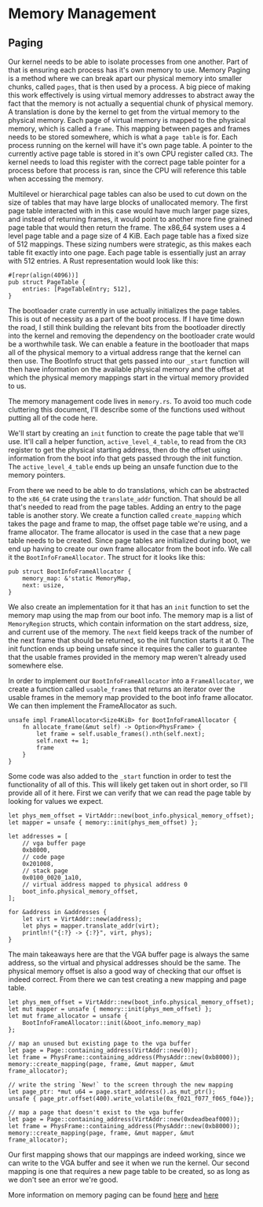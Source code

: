 # Memory Management

## Paging

Our kernel needs to be able to isolate processes from one another. Part of that is ensuring each process has it's own memory to use. Memory Paging is a method where we can break apart our physical memory into smaller chunks, called `pages`, that is then used by a process. A big piece of making this work effectively is using virtual memory addresses to abstract away the fact that the memory is not actually a sequential chunk of physical memory. A translation is done by the kernel to get from the virtual memory to the physical memory. Each page of virtual memory is mapped to the physical memory, which is called a `frame`. This mapping between pages and frames needs to be stored somewhere, which is what a `page table` is for. Each process running on the kernel will have it's own page table. A pointer to the currently active page table is stored in it's own CPU register called `CR3`. The kernel needs to load this register with the correct page table pointer for a process before that process is ran, since the CPU will reference this table when accessing the memory. 

Multilevel or hierarchical page tables can also be used to cut down on the size of tables that may have large blocks of unallocated memory. The first page table interacted with in this case would have much larger page sizes, and instead of returning frames, it would point to another more fine grained page table that would then return the frame. The x86_64 system uses a 4 level page table and a page size of 4 KiB. Each page table has a fixed size of 512 mappings. These sizing numbers were strategic, as this makes each table fit exactly into one page. Each page table is essentially just an array with 512 entries. A Rust representation would look like this:

    #[repr(align(4096))]
    pub struct PageTable {
        entries: [PageTableEntry; 512],
    }

The bootloader crate currently in use actually initializes the page tables. This is out of necessity as a part of the boot process. If I have time down the road, I still think building the relevant bits from the bootloader directly into the kernel and removing the dependency on the bootloader crate would be a worthwhile task. We can enable a feature in the bootloader that maps all of the physical memory to a virtual address range that the kernel can then use. The BootInfo struct that gets passed into our `_start` function will then have information on the available physical memory and the offset at which the physical memory mappings start in the virtual memory provided to us.

The memory management code lives in `memory.rs`. To avoid too much code cluttering this document, I'll describe some of the functions used without putting all of the code here.

We'll start by creating an `init` function to create the page table that we'll use. It'll call a helper function, `active_level_4_table`, to read from the `CR3` register to get the physical starting address, then do the offset using information from the boot info that gets passed through the init function. The `active_level_4_table` ends up being an unsafe function due to the memory pointers.

From there we need to be able to do translations, which can be abstracted to the `x86_64` crate using the `translate_addr` function. That should be all that's needed to read from the page tables. Adding an entry to the page table is another story. We create a function called `create_mapping` which takes the page and frame to map, the offset page table we're using, and a frame allocator. The frame allocator is used in the case that a new page table needs to be created. Since page tables are initialized during boot, we end up having to create our own frame allocator from the boot info. We call it the `BootInfoFrameAllocator`. The struct for it looks like this:

    pub struct BootInfoFrameAllocator {
        memory_map: &'static MemoryMap,
        next: usize,
    }

We also create an implementation for it that has an `init` function to set the memory map using the map from our boot info. The memory map is a list of `MemoryRegion` structs, which contain information on the start address, size, and current use of the memory. The `next` field keeps track of the number of the next frame that should be returned, so the init function starts it at 0. The init function ends up being unsafe since it requires the caller to guarantee that the usable frames provided in the memory map weren't already used somewhere else.

In order to implement our `BootInfoFrameAllocator` into a `FrameAllocator`, we create a function called `usable_frames` that returns an iterator over the usable frames in the memory map provided to the boot info frame allocator. We can then implement the FrameAllocator as such.

    unsafe impl FrameAllocator<Size4KiB> for BootInfoFrameAllocator {
        fn allocate_frame(&mut self) -> Option<PhysFrame> {
            let frame = self.usable_frames().nth(self.next);
            self.next += 1;
            frame
        }
    }

Some code was also added to the `_start` function in order to test the functionality of all of this. This will likely get taken out in short order, so I'll provide all of it here. First we can verify that we can read the page table by looking for values we expect.

    let phys_mem_offset = VirtAddr::new(boot_info.physical_memory_offset);
    let mapper = unsafe { memory::init(phys_mem_offset) };

    let addresses = [
        // vga buffer page
        0xb8000,
        // code page
        0x201008,
        // stack page
        0x0100_0020_1a10,
        // virtual address mapped to physical address 0
        boot_info.physical_memory_offset,
    ];

    for &address in &addresses {
        let virt = VirtAddr::new(address);
        let phys = mapper.translate_addr(virt);
        println!("{:?} -> {:?}", virt, phys);
    }

The main takeaways here are that the VGA buffer page is always the same address, so the virtual and physical addresses should be the same. The physical memory offset is also a good way of checking that our offset is indeed correct. From there we can test creating a new mapping and page table.

    let phys_mem_offset = VirtAddr::new(boot_info.physical_memory_offset);
    let mut mapper = unsafe { memory::init(phys_mem_offset) };
    let mut frame_allocator = unsafe {
        BootInfoFrameAllocator::init(&boot_info.memory_map)
    };

    // map an unused but existing page to the vga buffer
    let page = Page::containing_address(VirtAddr::new(0));
    let frame = PhysFrame::containing_address(PhysAddr::new(0xb8000));
    memory::create_mapping(page, frame, &mut mapper, &mut frame_allocator);

    // write the string `New!` to the screen through the new mapping
    let page_ptr: *mut u64 = page.start_address().as_mut_ptr();
    unsafe { page_ptr.offset(400).write_volatile(0x_f021_f077_f065_f04e)};

    // map a page that doesn't exist to the vga buffer
    let page = Page::containing_address(VirtAddr::new(0xdeadbeaf000));
    let frame = PhysFrame::containing_address(PhysAddr::new(0xb8000));
    memory::create_mapping(page, frame, &mut mapper, &mut frame_allocator);

Our first mapping shows that our mappings are indeed working, since we can write to the VGA buffer and see it when we run the kernel. Our second mapping is one that requires a new page table to be created, so as long as we don't see an error we're good.

More information on memory paging can be found [here](https://os.phil-opp.com/paging-introduction/) and [here](https://os.phil-opp.com/paging-implementation/)



